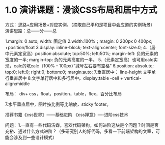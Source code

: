 # 1.0 演讲课题：漫谈CSS布局和居中方式
方式：思路+应用场景+对应实例。（摘取自己平和是项目中会应道的实例场景）
演讲思路：总——分——总

1.margin: 0 auto; width: 固定值
2.width:100%；margin: 0 200px 0 400px; +position/float
3.display: inline-block; text-align:center; font-size:0;
4.（居中元素定宽高）position:absolute; top:50%; left:50%; margin-left: 负的元素的宽度的一半; margin-top:  负的元素高度的一半。
5.（元素定宽高）也可用calc实现，calc的坑calc（100% - 100px）”减号左右要有空格”
6.position: absolute; top:0; left:0; right:0; bottom:0; margin:auto;
7.垂直居中：
	line-height  文字单行垂直居中
8.文字单行居中和多行居中。display:table -cell + vertical-align:middle
	
布局：
div+ css，float，position，table，flex，百分比布局


7.水平垂直居中，图片按比例等比缩放，sticky footer。


推荐书籍《css世界》——基础进阶  《css禅意》—-进阶css技术

问题：1.一直有一些代码洁癖，喜欢代码架构，如何进阶这块是个问题？时间是否充裕、通过什么方式进阶？（多研究别人的好代码，多看一下前端架构的文章，可能会涉及到一些设计模式）

<!-- 这是线上bugs处理的提交 -->


<!-- 这是正在开发的新模块 -->